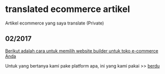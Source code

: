 # translated ecommerce artikel

Artikel ecommerce yang saya translate (Private)

## 02/2017
[Berikut adalah cara untuk memilih website builder untuk toko e-commerce Anda](https://github.com/josephin-ong/translated-ecommerce-artikel/blob/master/2017/01/01-berikut-adalah-cara-untuk-memilih-website-builder-untuk-toko-e-commerce-anda)

Untuk yang bertanya kami pake platform apa, ini yang kami pakai >> [berdu](https://berdu.id)
